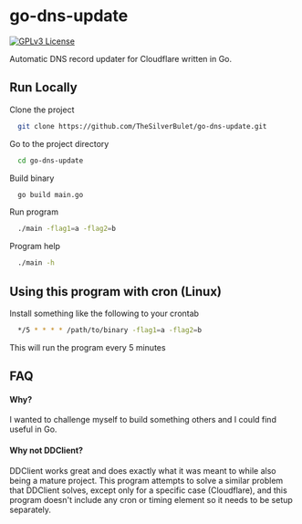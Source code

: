 
# go-dns-update

[![GPLv3 License](https://img.shields.io/badge/License-GPL%20v3-yellow.svg)](https://choosealicense.com/licenses/gpl-3.0/)

Automatic DNS record updater for Cloudflare written in Go.


## Run Locally

Clone the project

```bash
  git clone https://github.com/TheSilverBulet/go-dns-update.git
```

Go to the project directory

```bash
  cd go-dns-update
```

Build binary

```bash
  go build main.go
```

Run program

```bash
  ./main -flag1=a -flag2=b
```

Program help

```bash
  ./main -h
```

## Using this program with cron (Linux)  
Install something like the following to your crontab

```bash
  */5 * * * * /path/to/binary -flag1=a -flag2=b
```
This will run the program every 5 minutes


## FAQ

#### Why?

I wanted to challenge myself to build something others and I could find useful in Go.

#### Why not DDClient?

DDClient works great and does exactly what it was meant to while also being a mature project. This program attempts to solve a similar problem that DDClient solves, except only for a specific case (Cloudflare), and this program doesn't include any cron or timing element so it needs to be setup separately.

